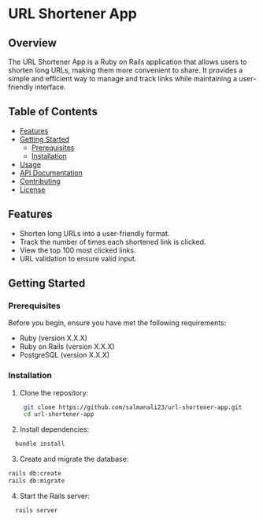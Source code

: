 # URL Shortener App

## Overview

The URL Shortener App is a Ruby on Rails application that allows users to shorten long URLs, making them more convenient to share. It provides a simple and efficient way to manage and track links while maintaining a user-friendly interface.

## Table of Contents

- [Features](#features)
- [Getting Started](#getting-started)
  - [Prerequisites](#prerequisites)
  - [Installation](#installation)
- [Usage](#usage)
- [API Documentation](#api-documentation)
- [Contributing](#contributing)
- [License](#license)

## Features

- Shorten long URLs into a user-friendly format.
- Track the number of times each shortened link is clicked.
- View the top 100 most clicked links.
- URL validation to ensure valid input.

## Getting Started

### Prerequisites

Before you begin, ensure you have met the following requirements:

- Ruby (version X.X.X)
- Ruby on Rails (version X.X.X)
- PostgreSQL (version X.X.X)

### Installation

1. Clone the repository:

   ```bash
    git clone https://github.com/salmanali23/url-shortener-app.git
    cd url-shortener-app
   ```
2. Install dependencies:

  ```bash
    bundle install
  ```
3. Create and migrate the database:
  ```bash
  rails db:create
  rails db:migrate
  ```
4. Start the Rails server:
  ```bash
    rails server
  ```

